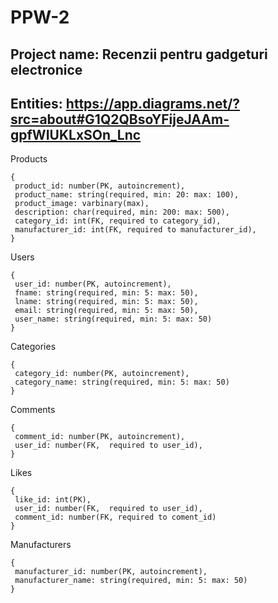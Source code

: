 # PPW-2

## Project name: Recenzii pentru gadgeturi electronice
## Entities: https://app.diagrams.net/?src=about#G1Q2QBsoYFijeJAAm-gpfWIUKLxSOn_Lnc

Products
```
{
 product_id: number(PK, autoincrement),
 product_name: string(required, min: 20: max: 100),
 product_image: varbinary(max),
 description: char(required, min: 200: max: 500),
 category_id: int(FK, required to category_id),
 manufacturer_id: int(FK, required to manufacturer_id),
}
```

Users
```
{
 user_id: number(PK, autoincrement),
 fname: string(required, min: 5: max: 50),
 lname: string(required, min: 5: max: 50),
 email: string(required, min: 5: max: 50),
 user_name: string(required, min: 5: max: 50)
}
```

Categories
```
{
 category_id: number(PK, autoincrement),
 category_name: string(required, min: 5: max: 50)
}
```

Comments
```
{
 comment_id: number(PK, autoincrement),
 user_id: number(FK,  required to user_id),
}
```

Likes
```
{
 like_id: int(PK),
 user_id: number(FK,  required to user_id),
 comment_id: number(FK, required to coment_id)
}
```

Manufacturers
```
{
 manufacturer_id: number(PK, autoincrement),
 manufacturer_name: string(required, min: 5: max: 50)
}
````

